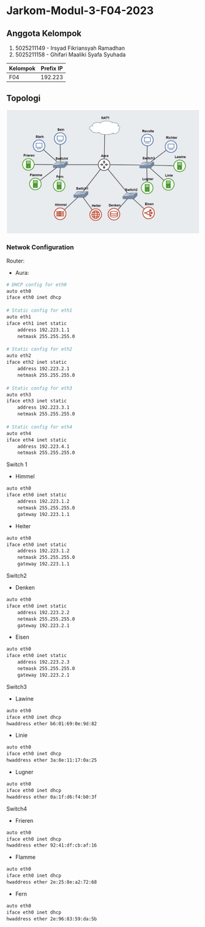 # Jarkom-Modul-3-F04-2023

## Anggota Kelompok

1. 5025211149 - Irsyad Fikriansyah Ramadhan
2. 5025211158 - Ghifari Maaliki Syafa Syuhada

| Kelompok | Prefix IP |
|----------|-----------|
| F04      | 192.223   |


## Topologi

![topologi](Images/topologi.jpg)

### Netwok Configuration

Router:
* Aura:
```sh
# DHCP config for eth0
auto eth0
iface eth0 inet dhcp

# Static config for eth1
auto eth1
iface eth1 inet static
	address 192.223.1.1
	netmask 255.255.255.0

# Static config for eth2
auto eth2
iface eth2 inet static
	address 192.223.2.1
	netmask 255.255.255.0

# Static config for eth3
auto eth3
iface eth3 inet static
	address 192.223.3.1
	netmask 255.255.255.0

# Static config for eth4
auto eth4
iface eth4 inet static
	address 192.223.4.1
	netmask 255.255.255.0
```

Switch 1
* Himmel
```sh
auto eth0
iface eth0 inet static
	address 192.223.1.2
	netmask 255.255.255.0
	gateway 192.223.1.1
```

* Heiter
```sh
auto eth0
iface eth0 inet static
	address 192.223.1.2
	netmask 255.255.255.0
	gateway 192.223.1.1
```

Switch2
* Denken
```sh
auto eth0
iface eth0 inet static
	address 192.223.2.2
	netmask 255.255.255.0
	gateway 192.223.2.1
```
* Eisen
```sh
auto eth0
iface eth0 inet static
	address 192.223.2.3
	netmask 255.255.255.0
	gateway 192.223.2.1
```

Switch3
* Lawine
```sh
auto eth0
iface eth0 inet dhcp
hwaddress ether b6:01:69:0e:9d:82
```

* Linie
```sh
auto eth0
iface eth0 inet dhcp
hwaddress ether 3a:8e:11:17:0a:25
```

* Lugner
```sh
auto eth0
iface eth0 inet dhcp
hwaddress ether 0a:1f:d6:f4:b0:3f
```

Switch4
* Frieren
```sh
auto eth0
iface eth0 inet dhcp
hwaddress ether 92:41:df:cb:af:16
```

* Flamme
```sh
auto eth0
iface eth0 inet dhcp
hwaddress ether 2e:25:8e:a2:72:68
```

* Fern
```sh
auto eth0
iface eth0 inet dhcp
hwaddress ether 2e:96:83:59:da:5b
```